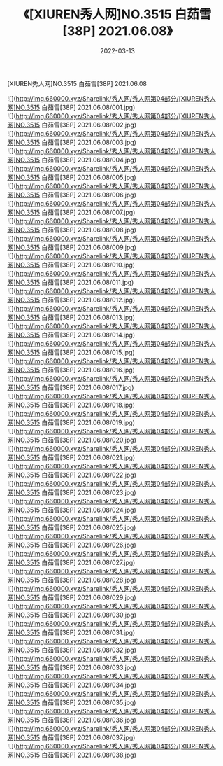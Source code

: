 ﻿---
layout: post
title:  《[XIUREN秀人网]NO.3515 白茹雪[38P] 2021.06.08》
date:   2022-03-13
img: http://img.660000.xyz/Sharelink/秀人网/秀人网第04部分/[XIUREN秀人网]NO.3515 白茹雪[38P] 2021.06.08/000.jpg
categories: [美女, 清纯, 唯美]
---

[XIUREN秀人网]NO.3515 白茹雪[38P] 2021.06.08

 ![](http://img.660000.xyz/Sharelink/秀人网/秀人网第04部分/[XIUREN秀人网]NO.3515 白茹雪[38P] 2021.06.08/001.jpg) <br>![](http://img.660000.xyz/Sharelink/秀人网/秀人网第04部分/[XIUREN秀人网]NO.3515 白茹雪[38P] 2021.06.08/002.jpg) <br>![](http://img.660000.xyz/Sharelink/秀人网/秀人网第04部分/[XIUREN秀人网]NO.3515 白茹雪[38P] 2021.06.08/003.jpg) <br>![](http://img.660000.xyz/Sharelink/秀人网/秀人网第04部分/[XIUREN秀人网]NO.3515 白茹雪[38P] 2021.06.08/004.jpg) <br>![](http://img.660000.xyz/Sharelink/秀人网/秀人网第04部分/[XIUREN秀人网]NO.3515 白茹雪[38P] 2021.06.08/005.jpg) <br>![](http://img.660000.xyz/Sharelink/秀人网/秀人网第04部分/[XIUREN秀人网]NO.3515 白茹雪[38P] 2021.06.08/006.jpg) <br>![](http://img.660000.xyz/Sharelink/秀人网/秀人网第04部分/[XIUREN秀人网]NO.3515 白茹雪[38P] 2021.06.08/007.jpg) <br>![](http://img.660000.xyz/Sharelink/秀人网/秀人网第04部分/[XIUREN秀人网]NO.3515 白茹雪[38P] 2021.06.08/008.jpg) <br>![](http://img.660000.xyz/Sharelink/秀人网/秀人网第04部分/[XIUREN秀人网]NO.3515 白茹雪[38P] 2021.06.08/009.jpg) <br>![](http://img.660000.xyz/Sharelink/秀人网/秀人网第04部分/[XIUREN秀人网]NO.3515 白茹雪[38P] 2021.06.08/010.jpg) <br>![](http://img.660000.xyz/Sharelink/秀人网/秀人网第04部分/[XIUREN秀人网]NO.3515 白茹雪[38P] 2021.06.08/011.jpg) <br>![](http://img.660000.xyz/Sharelink/秀人网/秀人网第04部分/[XIUREN秀人网]NO.3515 白茹雪[38P] 2021.06.08/012.jpg) <br>![](http://img.660000.xyz/Sharelink/秀人网/秀人网第04部分/[XIUREN秀人网]NO.3515 白茹雪[38P] 2021.06.08/013.jpg) <br>![](http://img.660000.xyz/Sharelink/秀人网/秀人网第04部分/[XIUREN秀人网]NO.3515 白茹雪[38P] 2021.06.08/014.jpg) <br>![](http://img.660000.xyz/Sharelink/秀人网/秀人网第04部分/[XIUREN秀人网]NO.3515 白茹雪[38P] 2021.06.08/015.jpg) <br>![](http://img.660000.xyz/Sharelink/秀人网/秀人网第04部分/[XIUREN秀人网]NO.3515 白茹雪[38P] 2021.06.08/016.jpg) <br>![](http://img.660000.xyz/Sharelink/秀人网/秀人网第04部分/[XIUREN秀人网]NO.3515 白茹雪[38P] 2021.06.08/017.jpg) <br>![](http://img.660000.xyz/Sharelink/秀人网/秀人网第04部分/[XIUREN秀人网]NO.3515 白茹雪[38P] 2021.06.08/018.jpg) <br>![](http://img.660000.xyz/Sharelink/秀人网/秀人网第04部分/[XIUREN秀人网]NO.3515 白茹雪[38P] 2021.06.08/019.jpg) <br>![](http://img.660000.xyz/Sharelink/秀人网/秀人网第04部分/[XIUREN秀人网]NO.3515 白茹雪[38P] 2021.06.08/020.jpg) <br>![](http://img.660000.xyz/Sharelink/秀人网/秀人网第04部分/[XIUREN秀人网]NO.3515 白茹雪[38P] 2021.06.08/021.jpg) <br>![](http://img.660000.xyz/Sharelink/秀人网/秀人网第04部分/[XIUREN秀人网]NO.3515 白茹雪[38P] 2021.06.08/022.jpg) <br>![](http://img.660000.xyz/Sharelink/秀人网/秀人网第04部分/[XIUREN秀人网]NO.3515 白茹雪[38P] 2021.06.08/023.jpg) <br>![](http://img.660000.xyz/Sharelink/秀人网/秀人网第04部分/[XIUREN秀人网]NO.3515 白茹雪[38P] 2021.06.08/024.jpg) <br>![](http://img.660000.xyz/Sharelink/秀人网/秀人网第04部分/[XIUREN秀人网]NO.3515 白茹雪[38P] 2021.06.08/025.jpg) <br>![](http://img.660000.xyz/Sharelink/秀人网/秀人网第04部分/[XIUREN秀人网]NO.3515 白茹雪[38P] 2021.06.08/026.jpg) <br>![](http://img.660000.xyz/Sharelink/秀人网/秀人网第04部分/[XIUREN秀人网]NO.3515 白茹雪[38P] 2021.06.08/027.jpg) <br>![](http://img.660000.xyz/Sharelink/秀人网/秀人网第04部分/[XIUREN秀人网]NO.3515 白茹雪[38P] 2021.06.08/028.jpg) <br>![](http://img.660000.xyz/Sharelink/秀人网/秀人网第04部分/[XIUREN秀人网]NO.3515 白茹雪[38P] 2021.06.08/029.jpg) <br>![](http://img.660000.xyz/Sharelink/秀人网/秀人网第04部分/[XIUREN秀人网]NO.3515 白茹雪[38P] 2021.06.08/030.jpg) <br>![](http://img.660000.xyz/Sharelink/秀人网/秀人网第04部分/[XIUREN秀人网]NO.3515 白茹雪[38P] 2021.06.08/031.jpg) <br>![](http://img.660000.xyz/Sharelink/秀人网/秀人网第04部分/[XIUREN秀人网]NO.3515 白茹雪[38P] 2021.06.08/032.jpg) <br>![](http://img.660000.xyz/Sharelink/秀人网/秀人网第04部分/[XIUREN秀人网]NO.3515 白茹雪[38P] 2021.06.08/033.jpg) <br>![](http://img.660000.xyz/Sharelink/秀人网/秀人网第04部分/[XIUREN秀人网]NO.3515 白茹雪[38P] 2021.06.08/034.jpg) <br>![](http://img.660000.xyz/Sharelink/秀人网/秀人网第04部分/[XIUREN秀人网]NO.3515 白茹雪[38P] 2021.06.08/035.jpg) <br>![](http://img.660000.xyz/Sharelink/秀人网/秀人网第04部分/[XIUREN秀人网]NO.3515 白茹雪[38P] 2021.06.08/036.jpg) <br>![](http://img.660000.xyz/Sharelink/秀人网/秀人网第04部分/[XIUREN秀人网]NO.3515 白茹雪[38P] 2021.06.08/037.jpg) <br>![](http://img.660000.xyz/Sharelink/秀人网/秀人网第04部分/[XIUREN秀人网]NO.3515 白茹雪[38P] 2021.06.08/038.jpg) <br>